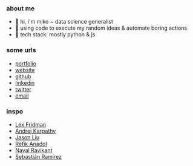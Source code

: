 ### about me

- 👋 hi, i'm miko ~ data science generalist
- 🎲 using code to execute my random ideas & automate boring actions
- 🌱 tech stack: mostly python & js

### some urls

- [portfolio](https://thezapalsky.github.io/cv)
- [website](https://thezapalsky.github.io/)
- [github](https://github.com/thezapalsky)
- [linkedin](https://www.linkedin.com/in/zapalski-mikolaj/)
- [twitter](https://twitter.com/yapalskz)
- [email](mailto:zapalski.mikolaj@gmail.com)

### inspo

- [Lex Fridman](https://twitter.com/lexfridman)
- [Andrej Karpathy](https://twitter.com/karpathy)
- [Jason Liu](https://x.com/jxnlco)
- [Refik Anadol](https://twitter.com/refikanadol)
- [Naval Ravikant](https://twitter.com/naval)
- [Sebastián Ramírez](https://twitter.com/tiangolo)

<!--
**thezapalsky/thezapalsky** is a ✨ _special_ ✨ repository because its `README.md` (this file) appears on your GitHub profile.

Here are some ideas to get you started:

- 🔭 I’m currently working on ...
- 🌱 I’m currently learning ...
- 👯 I’m looking to collaborate on ...
- 🤔 I’m looking for help with ...
- 💬 Ask me about ...
- 📫 How to reach me: ...
- 😄 Pronouns: ...
- ⚡ Fun fact: ...
-->
